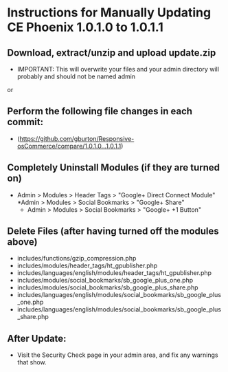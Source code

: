 # Instructions for Manually Updating CE Phoenix 1.0.1.0 to 1.0.1.1
## Download, extract/unzip and upload update.zip
* IMPORTANT: This will overwrite your files and your admin directory will probably and should not be named admin

or
## Perform the following file changes in each commit:
  * (https://github.com/gburton/Responsive-osCommerce/compare/1.0.1.0...1.0.1.1)
## Completely Uninstall Modules (if they are turned on)
  * Admin > Modules > Header Tags > "Google+ Direct Connect Module"
  *Admin > Modules > Social Bookmarks > "Google+ Share"
    * Admin > Modules > Social Bookmarks > "Google+ +1 Button"
## Delete Files (after having turned off the modules above)
  * includes/functions/gzip_compression.php 
  * includes/modules/header_tags/ht_gpublisher.php
  * includes/languages/english/modules/header_tags/ht_gpublisher.php
  * includes/modules/social_bookmarks/sb_google_plus_one.php 
  * includes/modules/social_bookmarks/sb_google_plus_share.php
  * includes/languages/english/modules/social_bookmarks/sb_google_plus_one.php
  * includes/languages/english/modules/social_bookmarks/sb_google_plus_share.php
  ## After Update:
* Visit the Security Check page in your admin area, and fix any warnings that show.